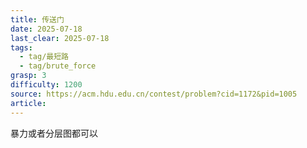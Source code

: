```yaml
---
title: 传送门
date: 2025-07-18
last_clear: 2025-07-18
tags:
  - tag/最短路
  - tag/brute_force
grasp: 3
difficulty: 1200
source: https://acm.hdu.edu.cn/contest/problem?cid=1172&pid=1005
article:
---
```

暴力或者分层图都可以
